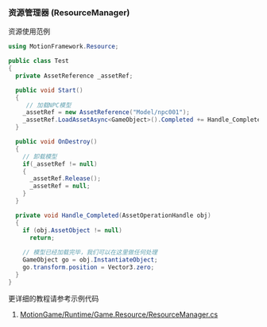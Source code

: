 ### 资源管理器 (ResourceManager)

资源使用范例
```C#
using MotionFramework.Resource;

public class Test
{
  private AssetReference _assetRef;

  public void Start()
  {
     // 加载NPC模型 
    _assetRef = new AssetReference("Model/npc001");
    _assetRef.LoadAssetAsync<GameObject>().Completed += Handle_Completed;
  }

  public void OnDestroy()
  {
    // 卸载模型
    if(_assetRef != null)
    {
      _assetRef.Release();
      _assetRef = null;
    }
  }

  private void Handle_Completed(AssetOperationHandle obj)
  {
    if (obj.AssetObject != null)
      return;
    
    // 模型已经加载完毕，我们可以在这里做任何处理
    GameObject go = obj.InstantiateObject;
    go.transform.position = Vector3.zero;
  }
}
```

更详细的教程请参考示例代码
1. [MotionGame/Runtime/Game.Resource/ResourceManager.cs](https://github.com/gmhevinci/MotionFramework/blob/master/Assets/MotionGame/Runtime/Game.Resource/ResourceManager.cs)
